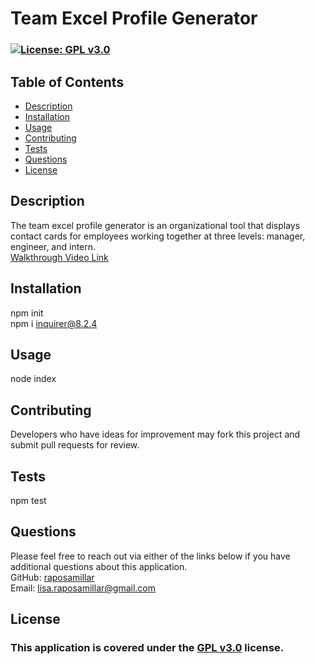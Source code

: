 # Team Excel Profile Generator

  ### [![License: GPL v3.0](https://img.shields.io/badge/License-GPLv3-blue.svg)](https://www.gnu.org/licenses/gpl-3.0) 

  ## Table of Contents
  - [Description](#description)
  - [Installation](#installation)
  - [Usage](#usage)
  - [Contributing](#contributing)
  - [Tests](#tests)
  - [Questions](#questions)
  - [License](#license)

  ## Description 
  The team excel profile generator is an organizational tool that displays contact cards for employees working together at three levels: manager, engineer, and intern.<br>
  <a href="https://drive.google.com/file/d/1I69jOfmlCt6qs1CW2ShcBQ7JVZvboy7n/view?usp=sharing">Walkthrough Video Link</a>
  
  ## Installation 
  npm init</br>npm i inquirer@8.2.4
  
  ## Usage
  node index

  ## Contributing 
  Developers who have ideas for improvement may fork this project and submit pull requests for review.

  ## Tests
  npm test

  ## Questions 
  Please feel free to reach out via either of the links below if you have additional questions about this application.</br>
  GitHub: <a href="https://github.com/raposamillar/">raposamillar</a></br>
  Email: lisa.raposamillar@gmail.com

  ## License
  ### This application is covered under the [GPL v3.0](https://choosealicense.com/licenses/gpl-3.0/) license.
  